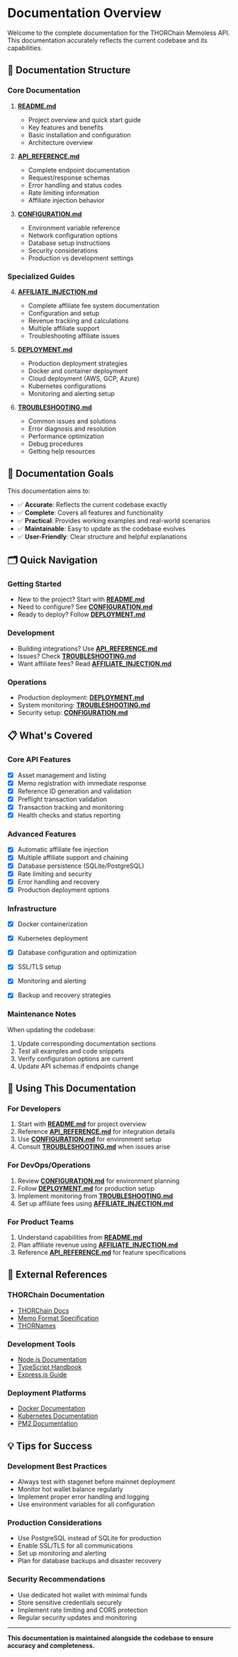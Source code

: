 # Documentation Overview

Welcome to the complete documentation for the THORChain Memoless API. This documentation accurately reflects the current codebase and its capabilities.

## 📁 Documentation Structure

### Core Documentation

1. **[README.md](./README.md)** 
   - Project overview and quick start guide
   - Key features and benefits
   - Basic installation and configuration
   - Architecture overview

2. **[API_REFERENCE.md](./API_REFERENCE.md)**
   - Complete endpoint documentation
   - Request/response schemas
   - Error handling and status codes
   - Rate limiting information
   - Affiliate injection behavior

3. **[CONFIGURATION.md](./CONFIGURATION.md)**
   - Environment variable reference
   - Network configuration options
   - Database setup instructions
   - Security considerations
   - Production vs development settings

### Specialized Guides

4. **[AFFILIATE_INJECTION.md](./AFFILIATE_INJECTION.md)**
   - Complete affiliate fee system documentation
   - Configuration and setup
   - Revenue tracking and calculations
   - Multiple affiliate support
   - Troubleshooting affiliate issues

5. **[DEPLOYMENT.md](./DEPLOYMENT.md)**
   - Production deployment strategies
   - Docker and container deployment
   - Cloud deployment (AWS, GCP, Azure)
   - Kubernetes configurations
   - Monitoring and alerting setup

6. **[TROUBLESHOOTING.md](./TROUBLESHOOTING.md)**
   - Common issues and solutions
   - Error diagnosis and resolution
   - Performance optimization
   - Debug procedures
   - Getting help resources

## 🎯 Documentation Goals

This documentation aims to:

- ✅ **Accurate**: Reflects the current codebase exactly
- ✅ **Complete**: Covers all features and functionality
- ✅ **Practical**: Provides working examples and real-world scenarios
- ✅ **Maintainable**: Easy to update as the codebase evolves
- ✅ **User-Friendly**: Clear structure and helpful explanations

## 🗂️ Quick Navigation

### Getting Started
- New to the project? Start with **[README.md](./README.md)**
- Need to configure? See **[CONFIGURATION.md](./CONFIGURATION.md)**
- Ready to deploy? Follow **[DEPLOYMENT.md](./DEPLOYMENT.md)**

### Development
- Building integrations? Use **[API_REFERENCE.md](./API_REFERENCE.md)**
- Issues? Check **[TROUBLESHOOTING.md](./TROUBLESHOOTING.md)**
- Want affiliate fees? Read **[AFFILIATE_INJECTION.md](./AFFILIATE_INJECTION.md)**

### Operations
- Production deployment: **[DEPLOYMENT.md](./DEPLOYMENT.md)**
- System monitoring: **[TROUBLESHOOTING.md](./TROUBLESHOOTING.md)**
- Security setup: **[CONFIGURATION.md](./CONFIGURATION.md)**

## 📋 What's Covered

### Core API Features
- [x] Asset management and listing
- [x] Memo registration with immediate response
- [x] Reference ID generation and validation
- [x] Preflight transaction validation
- [x] Transaction tracking and monitoring
- [x] Health checks and status reporting

### Advanced Features
- [x] Automatic affiliate fee injection
- [x] Multiple affiliate support and chaining
- [x] Database persistence (SQLite/PostgreSQL)
- [x] Rate limiting and security
- [x] Error handling and recovery
- [x] Production deployment options

### Infrastructure
- [x] Docker containerization
- [x] Kubernetes deployment
- [x] Database configuration and optimization
- [x] SSL/TLS setup
- [x] Monitoring and alerting
- [x] Backup and recovery strategies


### Maintenance Notes
When updating the codebase:
1. Update corresponding documentation sections
2. Test all examples and code snippets
3. Verify configuration options are current
4. Update API schemas if endpoints change

## 🚀 Using This Documentation

### For Developers
1. Start with **[README.md](./README.md)** for project overview
2. Reference **[API_REFERENCE.md](./API_REFERENCE.md)** for integration details
3. Use **[CONFIGURATION.md](./CONFIGURATION.md)** for environment setup
4. Consult **[TROUBLESHOOTING.md](./TROUBLESHOOTING.md)** when issues arise

### For DevOps/Operations
1. Review **[CONFIGURATION.md](./CONFIGURATION.md)** for environment planning
2. Follow **[DEPLOYMENT.md](./DEPLOYMENT.md)** for production setup
3. Implement monitoring from **[TROUBLESHOOTING.md](./TROUBLESHOOTING.md)**
4. Set up affiliate fees using **[AFFILIATE_INJECTION.md](./AFFILIATE_INJECTION.md)**

### For Product Teams
1. Understand capabilities from **[README.md](./README.md)**
2. Plan affiliate revenue using **[AFFILIATE_INJECTION.md](./AFFILIATE_INJECTION.md)**
3. Reference **[API_REFERENCE.md](./API_REFERENCE.md)** for feature specifications

## 🔗 External References

### THORChain Documentation
- [THORChain Docs](https://docs.thorchain.org/)
- [Memo Format Specification](https://docs.thorchain.org/concepts/memos)
- [THORNames](https://docs.thorchain.org/concepts/thornames)

### Development Tools
- [Node.js Documentation](https://nodejs.org/docs/)
- [TypeScript Handbook](https://www.typescriptlang.org/docs/)
- [Express.js Guide](https://expressjs.com/en/guide/routing.html)

### Deployment Platforms
- [Docker Documentation](https://docs.docker.com/)
- [Kubernetes Documentation](https://kubernetes.io/docs/)
- [PM2 Documentation](https://pm2.keymetrics.io/docs/)

## 💡 Tips for Success

### Development Best Practices
- Always test with stagenet before mainnet deployment
- Monitor hot wallet balance regularly
- Implement proper error handling and logging
- Use environment variables for all configuration

### Production Considerations
- Use PostgreSQL instead of SQLite for production
- Enable SSL/TLS for all communications
- Set up monitoring and alerting
- Plan for database backups and disaster recovery

### Security Recommendations
- Use dedicated hot wallet with minimal funds
- Store sensitive credentials securely
- Implement rate limiting and CORS protection
- Regular security updates and monitoring

---

**This documentation is maintained alongside the codebase to ensure accuracy and completeness.**